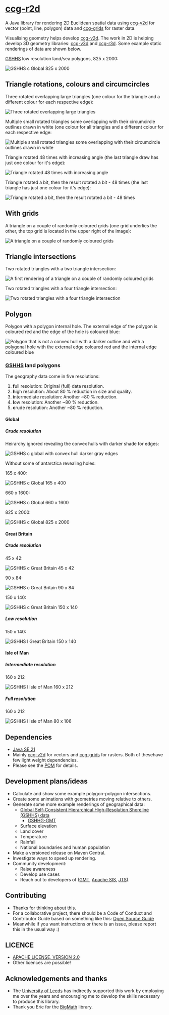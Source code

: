 # [ccg-r2d](https://github.com/agdturner/ccg-r2d)
A Java library for rendering 2D Euclidean spatial data using [ccg-v2d](https://github.com/agdturner/ccg-v2d) for vector (point, line, polygon) data and [ccg-grids](https://github.com/agdturner/ccg-grids) for raster data.

Visualising geometry helps develop [ccg-v2d](https://github.com/agdturner/ccg-v2d).  The work in 2D is helping develop 3D geometry libraries: [ccg-v3d](https://github.com/agdturner/ccg-v3d) and [ccg-r3d](https://github.com/agdturner/ccg-r3d). Some example static renderings of data are shown below.

[GSHHS](https://www.ngdc.noaa.gov/mgg/shorelines/data/gshhg/latest/) low resolution land/sea polygons, 825 x 2000:

<img alt="GSHHS c Global 825 x 2000" src="data/output/test/gshhs_c_g_nrows825_ncols2000.png" />

## Triangle rotations, colours and circumcircles

Three rotated overlapping large triangles (one colour for the triangle and a different colour for each respective edge):

<img alt="Three rotated overlapping large triangles" src="data/output/test/test1.png" />

Multiple small rotated triangles some overlapping with their circumcircle outlines drawn in white (one colour for all triangles and a different colour for each respective edge:

<img alt="Multiple small rotated triangles some overlapping with their circumcircle outlines drawn in white" src="data/output/test/test2.png" />

Triangle rotated 48 times with increasing angle (the last triangle draw has just one colour for it's edge):

<img alt="Triangle rotated 48 times with increasing angle" src="data/output/test/test3.png" />

Triangle rotated a bit, then the result rotated a bit - 48 times (the last triangle has just one colour for it's edge):

<img alt="Triangle rotated a bit, then the result rotated a bit - 48 times" src="data/output/test/test4.png" />

## With grids

A triangle on a couple of randomly coloured grids (one grid underlies the other, the top grid is located in the upper right of the image):

<img alt="A triangle on a couple of randomly coloured grids" src="data/output/test/test0_grid.png" />

## Triangle intersections

Two rotated triangles with a two triangle intersection:

<img alt="A first rendering of a triangle on a couple of randomly coloured grids" src="data/output/test/test6.png" />

Two rotated triangles with a four triangle intersection:

<img alt="Two rotated triangles with a four triangle intersection" src="data/output/test/test7.png" />

## Polygon

Polygon with a polygon internal hole. The external edge of the polygon is coloured red and the edge of the hole is coloured blue:

<img alt="Polygon that is not a convex hull with a darker outline and with a polygonal hole with the external edge coloured red and the internal edge coloured blue" src="data/output/test/test_polygons2_nrows150_ncols150.png" />

### [GSHHS](https://www.ngdc.noaa.gov/mgg/shorelines/data/gshhg/latest/) land polygons

The geography data come in five resolutions:
1. **f**ull resolution: Original (full) data resolution.
2. **h**igh resolution: About 80 % reduction in size and quality.
3. **i**ntermediate resolution: Another ~80 % reduction.
4. **l**ow resolution: Another ~80 % reduction.
5. **c**rude resolution: Another ~80 % reduction.

#### Global

##### Crude resolution

Heirarchy ignored revealing the convex hulls with darker shade for edges:

<img alt="GSHHS c global with convex hull darker gray edges" src="data/output/test/gshhs_c_g_ch.png" />

Without some of antarctica revealing holes:

165 x 400:

<img alt="GSHHS c Global 165 x 400" src="data/output/test/gshhs_c_g_nrows165_ncols400.png" />

660 x 1600:

<img alt="GSHHS c Global 660 x 1600" src="data/output/test/gshhs_c_g_nrows660_ncols1600.png" />

825 x 2000:

<img alt="GSHHS c Global 825 x 2000" src="data/output/test/gshhs_c_g_nrows825_ncols2000.png" />

#### Great Britain

##### Crude resolution

<!--
15 x 14:

<img alt="GSHHS c Great Britain 15 x 14" src="data/output/test/gshhs_c_gb_nrows15_ncols14.png" />

30 x 28:

<img alt="GSHHS c Great Britain 30 x 28" src="data/output/test/gshhs_c_gb_nrows30_ncols28.png" />
-->
45 x 42:

<img alt="GSHHS c Great Britain 45 x 42" src="data/output/test/gshhs_c_gb_nrows45_ncols42.png" />

<!--
60 x 56:

<img alt="GSHHS c Great Britain 60 x 56" src="data/output/test/gshhs_c_gb_nrows60_ncols56.png" />

75 x 70:

<img alt="GSHHS c Great Britain 75 x 70" src="data/output/test/gshhs_c_gb_nrows75_ncols70.png" />
-->
90 x 84:

<img alt="GSHHS c Great Britain 90 x 84" src="data/output/test/gshhs_c_gb_nrows90_ncols84.png" />

<!--
105 x 98:

<img alt="GSHHS c Great Britain 105 x 98" src="data/output/test/gshhs_c_gb_nrows105_ncols98.png" />

120 x 112:

<img alt="GSHHS c Great Britain 120 x 112" src="data/output/test/gshhs_c_gb_nrows120_ncols112.png" />

135 x 126:

<img alt="GSHHS c Great Britain 135 x 126" src="data/output/test/gshhs_c_gb_nrows135_ncols126.png" />
-->
150 x 140:

<img alt="GSHHS c Great Britain 150 x 140" src="data/output/test/gshhs_c_gb_nrows150_ncols140.png" />

##### Low resolution

150 x 140:

<img alt="GSHHS l Great Britain 150 x 140" src="data/output/test/gshhs_l_gb_nrows150_ncols140.png" />

#### Isle of Man

##### Intermediate resolution

<!--
40 x 53

<img alt="GSHHS l Isle of Man 40 x 53" src="data/output/test/gshhs_i_iom_nrows40_ncols53.png" />

80 x 106

<img alt="GSHHS l Isle of Man 80 x 106" src="data/output/test/gshhs_i_iom_nrows80_ncols106.png" />
-->
160 x 212

<img alt="GSHHS l Isle of Man 160 x 212" src="data/output/test/gshhs_i_iom_nrows160_ncols212.png" />

##### Full resolution

160 x 212

<img alt="GSHHS l Isle of Man 80 x 106" src="data/output/test/gshhs_f_iom_nrows160_ncols212.png" />

## Dependencies
- [Java SE 21](https://en.wikipedia.org/wiki/Java_version_history#Java_SE_21)
- Mainly [ccg-v2d](https://github.com/agdturner/ccg-v2d) for vectors and [ccg-grids](https://github.com/agdturner/ccg-grids) for rasters. Both of thesehave few light weight dependencies.
- Please see the [POM](https://github.com/agdturner/ccg-r2d/blob/master/pom.xml) for details.

## Development plans/ideas
- Calculate and show some example polygon-polygon intersections.
- Create some animations with geometries moving relative to others. 
- Generate some more example renderings of geographical data:
  - [Global Self-Consistent Hierarchical High-Resolution Shoreline (GSHHS) data](https://www.ngdc.noaa.gov/mgg/shorelines/data/gshhg/latest/)
    - [GSHHG-GMT](https://github.com/GenericMappingTools/gshhg-gmt)
  - Surface elevation
  - Land cover
  - Temperature
  - Rainfall
  - National boundaries and human population
- Make a versioned release on Maven Central.
- Investigate ways to speed up rendering.
- Community development:
  - Raise awareness
  - Develop use cases
  - Reach out to developers of ([GMT](https://github.com/GenericMappingTools/gmt), [Apache SIS](https://github.com/apache/sis), [JTS](https://github.com/locationtech/jts)).

## Contributing
- Thanks for thinking about this.
- For a collaborative project, there should be a Code of Conduct and Contributor Guide based on something like this: [Open Source Guide](https://opensource.guide/)
- Meanwhile if you want instructions or there is an issue, please report this in the usual way :)

## LICENCE
- [APACHE LICENSE, VERSION 2.0](https://www.apache.org/licenses/LICENSE-2.0)
- Other licences are possible!

## Acknowledgements and thanks
- The [University of Leeds](http://www.leeds.ac.uk) has indirectly supported this work by employing me over the years and encouraging me to develop the skills necessary to produce this library.
- Thank you Eric for the [BigMath](https://github.com/eobermuhlner/big-math) library.
